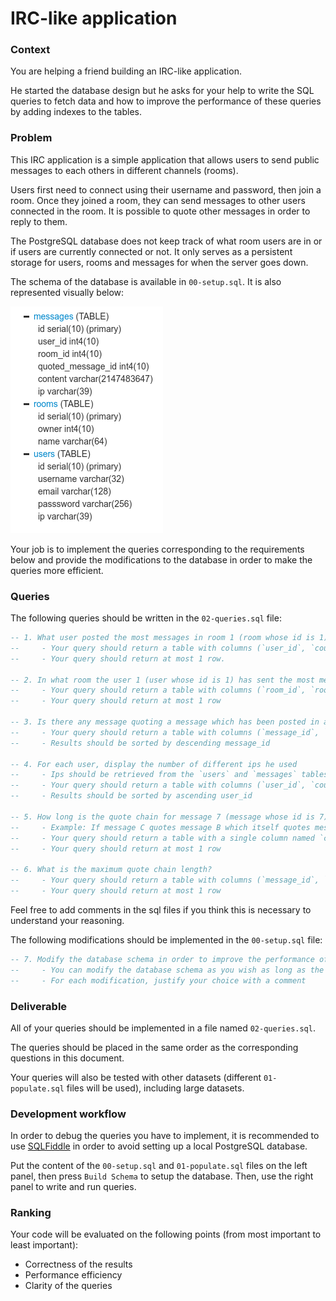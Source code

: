 # IRC-like application

### Context

You are helping a friend building an IRC-like application. 

He started the database design but he asks for your help to write the SQL queries to fetch data and how to improve the performance of these queries by adding indexes to the tables.

### Problem

This IRC application is a simple application that allows users to send public messages to each others in different channels (rooms).

Users first need to connect using their username and password, then join a room. Once they joined a room, they can send messages to other users connected in the room. It is possible to quote other messages in order to reply to them.

The PostgreSQL database does not keep track of what room users are in or if users are currently connected or not. It only serves as a persistent storage for users, rooms and messages for when the server goes down.

The schema of the database is available in `00-setup.sql`. It is also represented visually below:

![schema](./doc/schema.png "Schema")

Your job is to implement the queries corresponding to the requirements below and provide the modifications to the database in order to make the queries more efficient.

### Queries

The following queries should be written in the `02-queries.sql` file:
```sql
-- 1. What user posted the most messages in room 1 (room whose id is 1), and how many did he sent?
--     - Your query should return a table with columns (`user_id`, `count`)
--     - Your query should return at most 1 row.

-- 2. In what room the user 1 (user whose id is 1) has sent the most messages, and how many messages did he sent in this room?
--     - Your query should return a table with columns (`room_id`, `room_name`, `count`)
--     - Your query should return at most 1 row

-- 3. Is there any message quoting a message which has been posted in a different room?
--     - Your query should return a table with columns (`message_id`, `message_room_name`, `quoted_message_id`, `quoted_message_room_name`)
--     - Results should be sorted by descending message_id

-- 4. For each user, display the number of different ips he used
--     - Ips should be retrieved from the `users` and `messages` tables
--     - Your query should return a table with columns (`user_id`, `count`)
--     - Results should be sorted by ascending user_id

-- 5. How long is the quote chain for message 7 (message whose id is 7)?
--     - Example: If message C quotes message B which itself quotes message A, and we consider message C, then there is a quote chain from message A to message B and the length of the quote chain is 2 (= number of embedded quotes).
--     - Your query should return a table with a single column named `count`
--     - Your query should return at most 1 row

-- 6. What is the maximum quote chain length?
--     - Your query should return a table with columns (`message_id`, `count`) where message_id is the id of the message which is quoting all the others
--     - Your query should return at most 1 row
```
Feel free to add comments in the sql files if you think this is necessary to understand your reasoning.


The following modifications should be implemented in the `00-setup.sql` file:
```sql
-- 7. Modify the database schema in order to improve the performance of all the queries in 02-queries.sql
--     - You can modify the database schema as you wish as long as the queries are executed properly by PostgreSQL 9.3.
--     - For each modification, justify your choice with a comment
```

### Deliverable

All of your queries should be implemented in a file named `02-queries.sql`.

The queries should be placed in the same order as the corresponding questions in this document.

Your queries will also be tested with other datasets (different `01-populate.sql` files will be used), including large datasets.

### Development workflow

In order to debug the queries you have to implement, it is recommended to use [SQLFiddle](http://sqlfiddle.com/#!15) in order to avoid setting up a local PostgreSQL database.

Put the content of the `00-setup.sql` and `01-populate.sql` files on the left panel, then press `Build Schema` to setup the database. Then, use the right panel to write and run queries.

### Ranking

Your code will be evaluated on the following points (from most important to least important):
- Correctness of the results
- Performance efficiency
- Clarity of the queries
